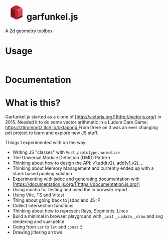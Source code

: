 # &nbsp; ![Logo](docs/assets/garfunkel.png)   garfunkel.js 

A 2d geometry toolbox
# Usage
```
```
# Documentation

# What is this?

Garfunkel.js started as a clone of [http://victorjs.org/](http://victorjs.org/) in 2015.
Needed it to do some vector arithmetic in a Ludum Dare Game: [https://ztiromoritz.itch.io/oktapong ](https://ztiromoritz.itch.io/oktapong)
From there on it was an ever changing pet project to learn and explore new JS stuff.

Things I experimented with on the way:
 * Writing JS "classes" with `Vect.prototype.normalize`
 * The Universal Module Definition (UMD) Pattern
 * Thinking about how to design the API: v1.add(v2), add(v1,v2), ..
 * Thinking about Memory Management and currently ended up with a stack based pooling solution
 * Experimenting with jsdoc and generating documentation with [https://documentation.js.org/](https://documentation.js.org/)
 * Using mocha for testing and used the in browser report
 * Using Vite, TS and Vitest 
 * Thing about going back to jsdoc and JS :P
 * Collect intersection functions
 * Thinking about how to represent Rays, Segments, Lines
 * Build a minimal in browser playground with `_init,_update,_draw` and svg rendering and vue-petite
 * Going from `var` to `let` and `const` :)
 * Drawing jittering arrows
